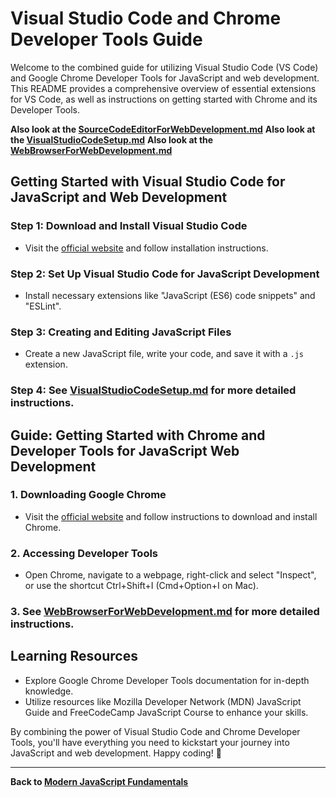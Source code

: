 # Visual Studio Code and Chrome Developer Tools Guide

Welcome to the combined guide for utilizing Visual Studio Code (VS Code) and Google Chrome Developer Tools for JavaScript and web development. This README provides a comprehensive overview of essential extensions for VS Code, as well as instructions on getting started with Chrome and its Developer Tools.

**Also look at the [SourceCodeEditorForWebDevelopment.md](./SourceCodeEditorForWebDevelopment.md)**
**Also look at the [VisualStudioCodeSetup.md](./VisualStudioCodeSetup.md)**
**Also look at the [WebBrowserForWebDevelopment.md](./WebBrowserForWebDevelopment.md)**

## Getting Started with Visual Studio Code for JavaScript and Web Development

### Step 1: Download and Install Visual Studio Code

- Visit the [official website](https://code.visualstudio.com/) and follow installation instructions.

### Step 2: Set Up Visual Studio Code for JavaScript Development

- Install necessary extensions like "JavaScript (ES6) code snippets" and "ESLint".

### Step 3: Creating and Editing JavaScript Files

- Create a new JavaScript file, write your code, and save it with a `.js` extension.

### Step 4: See [VisualStudioCodeSetup.md](./VisualStudioCodeSetup.md) for more detailed instructions.

## Guide: Getting Started with Chrome and Developer Tools for JavaScript Web Development

### 1. Downloading Google Chrome

- Visit the [official website](https://www.google.com/chrome/) and follow instructions to download and install Chrome.

### 2. Accessing Developer Tools

- Open Chrome, navigate to a webpage, right-click and select "Inspect", or use the shortcut Ctrl+Shift+I (Cmd+Option+I on Mac).

### 3. See [WebBrowserForWebDevelopment.md](./WebBrowserForWebDevelopment.md) for more detailed instructions.

## Learning Resources

- Explore Google Chrome Developer Tools documentation for in-depth knowledge.
- Utilize resources like Mozilla Developer Network (MDN) JavaScript Guide and FreeCodeCamp JavaScript Course to enhance your skills.

By combining the power of Visual Studio Code and Chrome Developer Tools, you'll have everything you need to kickstart your journey into JavaScript and web development. Happy coding! 🚀

---

**Back to [Modern JavaScript Fundamentals](https://gunapalanivel.github.io/Modern-JavaScript-Fundamentals/)**

